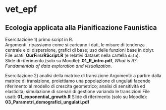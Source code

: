 # vet_epf
## Ecologia applicata alla Pianificazione Faunistica

Esercitazione 1) primo script in R.   
Argomenti: ripassiamo come si caricano i dati, le misure di tendenza centrale e di dispersione, grafici di base; uso delle funzioni base in dplyr.  
File usati: **OurFirsrRScript.R** (e relativi dataset nella cartella `data`).  
Slide di riferimento (solo su Moodle): **01_R_intro.pdf**, *What is R? Fundamentals of data exploration and visualization*.   

Esercitazione 2) analisi della matrice di transizione
Argomenti: a partire dalla matrice di transizione, proiettiamo una popolazione di ungulati facendo riferimento al modello di crescita geometrico; analisi di sensitività ed elasticità; simulazione di scenari di gestione variando le transizioni
File usati: **01_exponential_growth.R**
Slide di riferimento (solo su Moodle): **03_Parametri_demografici_ungulati.pdf**

<!-- Lezione 3) matrix population models - preparare caso studio del camoscio --> 